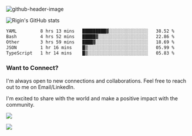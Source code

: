 
![github-header-image](https://github.com/riginoommen/riginoommen/assets/3840244/889cae65-df55-4cda-86cc-bf21bf1f2e96)

![Rigin's GitHub stats](https://github-readme-stats.vercel.app/api?username=riginoommen\&show_icons=true\&show=reviews,discussions_started,discussions_answered,prs_merged,prs_merged_percentage)


<!--START_SECTION:waka-->

```txt
YAML         8 hrs 13 mins   █████████▓░░░░░░░░░░░░░░░   38.52 %
Bash         4 hrs 52 mins   █████▓░░░░░░░░░░░░░░░░░░░   22.86 %
Other        3 hrs 59 mins   ████▓░░░░░░░░░░░░░░░░░░░░   18.69 %
JSON         1 hr 16 mins    █▒░░░░░░░░░░░░░░░░░░░░░░░   05.99 %
TypeScript   1 hr 14 mins    █▒░░░░░░░░░░░░░░░░░░░░░░░   05.83 %
```

<!--END_SECTION:waka-->

### Want to Connect?

I'm always open to new connections and collaborations. Feel free to reach out to me on Email/LinkedIn.

I'm excited to share with the world and make a positive impact with the community.

![](https://komarev.com/ghpvc/?username=riginoommen)

![](https://hit.yhype.me/github/profile?user_id=3840244)

